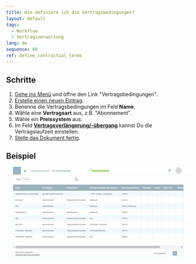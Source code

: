 ```yaml
---
title: Wie definiere ich die Vertragsbedingungen?
layout: default
tags:
  - Workflow
  - Vertragsverwaltung
lang: de
sequence: 60
ref: define_contractual_terms
---
```


## Schritte
1. [Gehe ins Menü](Menu) und öffne den Link "Vertragsbedingungen".
1. [Erstelle einen neuen Eintrag](Neuer_Datensatz_Fenster_Webui).
1. Benenne die Vertragsbedingungen im Feld **Name**.
1. Wähle eine **Vertragsart** aus, z.B. "Abonnement".
1. Wähle ein **Preissystem** aus.
1. Im Feld **[Vertragsverlängerung/-übergang](Vertragslaufzeit_definieren)** kannst Du die Vertragslaufzeit einstellen.
1. [Stelle das Dokument fertig](BelegverarbeitungFertigstellen).

## Beispiel
![](assets/Vertragsbedingungen_definieren.gif)
